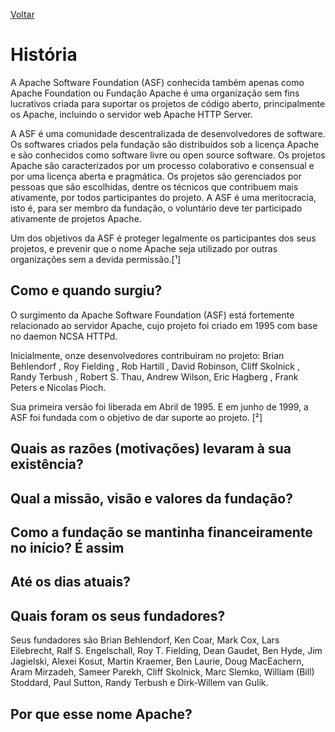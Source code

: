 [Voltar](intro.md)

# História
A Apache Software Foundation (ASF) conhecida também apenas como Apache Foundation ou Fundação Apache é uma organização sem fins lucrativos criada para suportar os projetos de código aberto, principalmente os Apache, incluindo o servidor web Apache HTTP Server.

A ASF é uma comunidade descentralizada de desenvolvedores de software. Os softwares criados pela fundação são distribuídos sob a licença Apache e são conhecidos como software livre ou open source software. Os projetos Apache são caracterizados por um processo colaborativo e consensual e por uma licença aberta e pragmática. Os projetos são gerenciados por pessoas que são escolhidas, dentre os técnicos que contribuem mais ativamente, por todos participantes do projeto. A ASF é uma meritocracia, isto é, para ser membro da fundação, o voluntário deve ter participado ativamente de projetos Apache.

Um dos objetivos da ASF é proteger legalmente os participantes dos seus projetos, e prevenir que o nome Apache seja utilizado por outras organizações sem a devida permissão.[¹]

## Como e quando surgiu?
O surgimento da Apache Software Foundation (ASF) está fortemente relacionado ao servidor Apache, cujo projeto foi criado em 1995 com base no daemon NCSA HTTPd.

Inicialmente, onze desenvolvedores contribuiram no projeto:  Brian Behlendorf , Roy Fielding , Rob Hartill , David Robinson, Cliff Skolnick , Randy Terbush , Robert S. Thau, Andrew Wilson, Eric Hagberg , Frank Peters e Nicolas Pioch. 

Sua primeira versão foi liberada em Abril de 1995. E em junho de 1999, a ASF foi fundada com o objetivo de dar suporte ao projeto. [²]

## Quais as razões (motivações) levaram à sua existência?

## Qual a missão, visão e valores da fundação?

## Como a fundação se mantinha financeiramente no início? É assim 

## Até os dias atuais?

## Quais foram os seus fundadores?
Seus fundadores são Brian Behlendorf, Ken Coar, Mark Cox, Lars Eilebrecht, Ralf S. Engelschall, Roy T. Fielding, Dean Gaudet, Ben Hyde, Jim Jagielski, Alexei Kosut, Martin Kraemer, Ben Laurie, Doug MacEachern, Aram Mirzadeh, Sameer Parekh, Cliff Skolnick, Marc Slemko, William (Bill) Stoddard, Paul Sutton, Randy Terbush e Dirk-Willem van Gulik.

## Por que esse nome Apache?


[^1]: https://pt.wikipedia.org/wiki/Apache_Software_Foundation
[^2]: https://pt.frwiki.wiki/wiki/Apache_Software_Foundation

